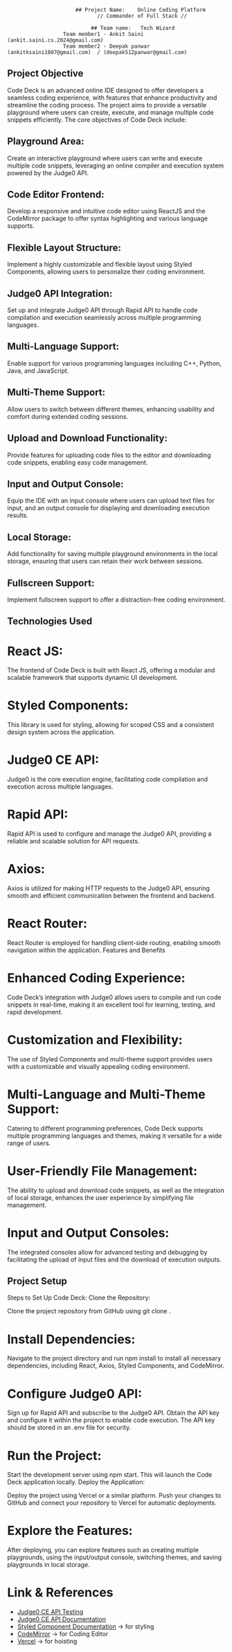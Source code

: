 
<img src="https://github.com/Ankitkumargh/Tally-Codebrewers-Online-Coding-Platform/blob/main/tonline-coding-editor.png" alt="">

                          ## Project Name:    Online Coding Platform
                                 // Commander of Full Stack //
                                 
                               ## Team name:   Tech Wizard
                      Team member1 - Ankit Saini (ankit.saini.cs.2024@gmail.com)
                      Team member2 - Deepak panwar (ankitksaini1807@gmail.com)  / (deepak512panwar@gmail.com)

                         

## Project Objective

Code Deck is an advanced online IDE designed to offer developers a seamless coding experience, with features that enhance productivity and streamline the coding process. The project aims to provide a versatile playground where users can create, execute, and manage multiple code snippets efficiently. The core objectives of Code Deck include:

## Playground Area: 
Create an interactive playground where users can write and execute multiple code snippets, leveraging an online compiler and execution system powered by the Judge0 API.

## Code Editor Frontend:
Develop a responsive and intuitive code editor using ReactJS and the CodeMirror package to offer syntax highlighting and various language supports.

## Flexible Layout Structure:  
Implement a highly customizable and flexible layout using Styled Components, allowing users to personalize their coding environment.

## Judge0 API Integration:  
Set up and integrate Judge0 API through Rapid API to handle code compilation and execution seamlessly across multiple programming languages.

## Multi-Language Support:  
Enable support for various programming languages including C++, Python, Java, and JavaScript.

## Multi-Theme Support:  
Allow users to switch between different themes, enhancing usability and comfort during extended coding sessions.

## Upload and Download Functionality:   
Provide features for uploading code files to the editor and downloading code snippets, enabling easy code management.

## Input and Output Console:   
Equip the IDE with an input console where users can upload text files for input, and an output console for displaying and downloading execution results.

## Local Storage:  
Add functionality for saving multiple playground environments in the local storage, ensuring that users can retain their work between sessions.

## Fullscreen Support:  
Implement fullscreen support to offer a distraction-free coding environment.

## Technologies Used 
# React JS:  
The frontend of Code Deck is built with React JS, offering a modular and scalable framework that supports dynamic UI development.

# Styled Components:  
This library is used for styling, allowing for scoped CSS and a consistent design system across the application.

# Judge0 CE API:  
Judge0 is the core execution engine, facilitating code compilation and execution across multiple languages.

# Rapid API:  
Rapid API is used to configure and manage the Judge0 API, providing a reliable and scalable solution for API requests.

# Axios:  
Axios is utilized for making HTTP requests to the Judge0 API, ensuring smooth and efficient communication between the frontend and backend.

# React Router:  
React Router is employed for handling client-side routing, enabling smooth navigation within the application.
Features and Benefits

# Enhanced Coding Experience:  
Code Deck’s integration with Judge0 allows users to compile and run code snippets in real-time, making it an excellent tool for learning, testing, and rapid development.

# Customization and Flexibility:  
The use of Styled Components and multi-theme support provides users with a customizable and visually appealing coding environment.

# Multi-Language and Multi-Theme Support:  
Catering to different programming preferences, Code Deck supports multiple programming languages and themes, making it versatile for a wide range of users.

# User-Friendly File Management:  
The ability to upload and download code snippets, as well as the integration of local storage, enhances the user experience by simplifying file management.

# Input and Output Consoles:  
The integrated consoles allow for advanced testing and debugging by facilitating the upload of input files and the download of execution outputs.


## Project Setup

Steps to Set Up Code Deck:
Clone the Repository:

Clone the project repository from GitHub using git clone <repository-link>.

# Install Dependencies:

Navigate to the project directory and run npm install to install all necessary dependencies, including React, Axios, Styled Components, and CodeMirror.

# Configure Judge0 API:

Sign up for Rapid API and subscribe to the Judge0 API. Obtain the API key and configure it within the project to enable code execution.
The API key should be stored in an .env file for security.

# Run the Project:

Start the development server using npm start. This will launch the Code Deck application locally.
Deploy the Application:

Deploy the project using Vercel or a similar platform. Push your changes to GitHub and connect your repository to Vercel for automatic deployments.

# Explore the Features:

After deploying, you can explore features such as creating multiple playgrounds, using the input/output console, switching themes, and saving playgrounds in local storage.




# Link & References 

- [Judge0 CE API Testing](https://rapidapi.com/judge0-official/api/judge0-ce)
- [Judge0 CE API Documentation](https://ce.judge0.com/)
- [Styled Component Documentation](https://styled-components.com/docs/basics) -> for styling
- [CodeMirror](https://uiwjs.github.io/react-codemirror/) -> for Coding Editor
- [Vercel](https://vercel.com/) -> for hoisting

